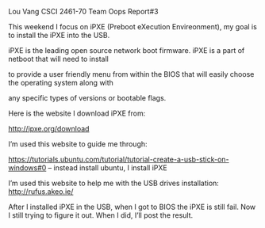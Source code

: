 Lou Vang 
CSCI 2461-70
Team Oops 
Report#3

This weekend I focus on iPXE (Preboot eXecution Envireonment), my goal is to install the iPXE into the USB. 

iPXE is the leading open source network boot firmware. iPXE is a part of netboot that will need to install 

to provide a user friendly menu from within the BIOS that will easily choose the operating system along with 

any specific types of versions or bootable flags. 

Here is the website I download iPXE from:

http://ipxe.org/download 

I’m used this website to guide me through:

https://tutorials.ubuntu.com/tutorial/tutorial-create-a-usb-stick-on-windows#0 – instead install ubuntu, I install iPXE

I’m used this website to help me with the USB drives installation:
http://rufus.akeo.ie/ 

After I installed iPXE in the USB, when I got to BIOS the iPXE is still fail. Now I still trying to figure it out.
When I did, I’ll post the result. 
